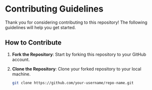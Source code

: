 # Contributing Guidelines

Thank you for considering contributing to this repository! The following guidelines will help you get started.

## How to Contribute

1. **Fork the Repository**: Start by forking this repository to your GitHub account.

2. **Clone the Repository**: Clone your forked repository to your local machine.
   ```bash
   git clone https://github.com/your-username/repo-name.git
